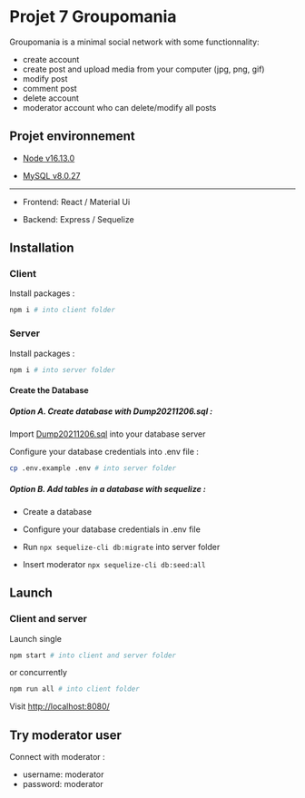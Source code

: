 # Projet 7 Groupomania

Groupomania is a minimal social network with some functionnality:

- create account 
- create post and upload media from your computer (jpg, png, gif)
- modify post
- comment post
- delete account
- moderator account who can delete/modify all posts

## Projet environnement

- [Node v16.13.0](https://nodejs.org/en/blog/release/v16.13.0/)

- [MySQL v8.0.27](https://dev.mysql.com/downloads/mysql/)

-------------------------------------------------------------------------

- Frontend: React / Material Ui

- Backend: Express / Sequelize

## Installation

### Client

Install packages :

```bash
npm i # into client folder
```

### Server

Install packages :

```bash
npm i # into server folder
```

#### Create the Database

##### Option A. Create database with Dump20211206.sql :

Import [Dump20211206.sql](https://github.com/loistilma/loistilma_7_11112021/blob/master/Dump20211206.sql) into your database server


Configure your database credentials into .env file : 

```bash
cp .env.example .env # into server folder
```

##### Option B. Add tables in a database with sequelize :

- Create a database

- Configure your database credentials in .env file

- Run `npx sequelize-cli db:migrate` into server folder

- Insert moderator `npx sequelize-cli db:seed:all`

## Launch

### Client and server

Launch single

```bash
npm start # into client and server folder
```

or concurrently

```bash
npm run all # into client folder
```

Visit [http://localhost:8080/](http://localhost:8080/)

## Try moderator user

Connect with moderator :

- username: moderator
- password: moderator